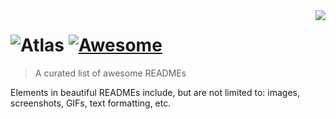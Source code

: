 <img src="icon.png" align="right" />

# ![Atlas](https://readme-typing-svg.herokuapp.com/?color=40e0d0&size=35&center=true&vCenter=true&width=1000&lines=Atlas,+Conectando+o+amanhã+!+🌌) [![Awesome](https://cdn.jsdelivr.net/gh/sindresorhus/awesome@d7305f38d29fed78fa85652e3a63e154dd8e8829/media/badge.svg)](https://github.com/sindresorhus/awesome#readme)
> A curated list of awesome READMEs

Elements in beautiful READMEs include, but are not limited to: images, screenshots, GIFs, text formatting, etc.
